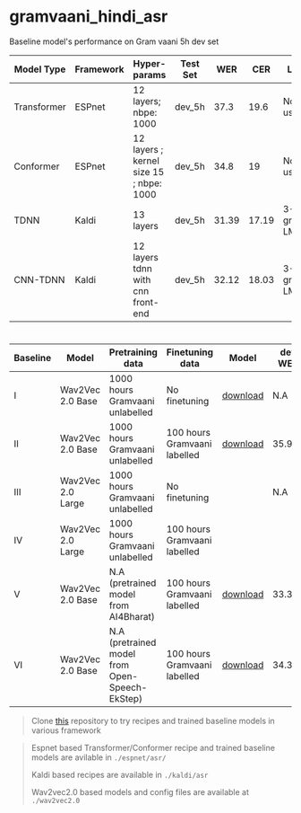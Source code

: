 # gramvaani_hindi_asr

 Baseline model's performance on Gram vaani 5h dev set

|Model Type|Framework|Hyper-params |Test Set |WER|CER|LM|
|---|---|---|---|---|---|---
Transformer|ESPnet|12 layers; nbpe: 1000|dev_5h| 37.3|19.6|Not used|
|Conformer|ESPnet| 12 layers ; kernel size 15 ; nbpe: 1000|dev_5h|34.8|19|Not used|
|TDNN|Kaldi|13 layers|dev_5h|31.39|17.19|3-gram LM|
|CNN-TDNN|Kaldi|12 layers tdnn with cnn front-end|dev_5h|32.12|18.03|3-gram LM|

# 

| Baseline | Model             | Pretraining data                               | Finetuning data              | Model                                                        | dev WER |
| -------- | ----------------- | ---------------------------------------------- | ---------------------------- | ------------------------------------------------------------ | ------- |
| I        | Wav2Vec 2.0 Base  | 1000 hours Gramvaani unlabelled                | No finetuning                | [download](https://drive.google.com/file/d/1L6wh5hQ_-K0szGy9tpzF-jwm8gSa5pJe/view?usp=sharing) | N.A     |
| II       | Wav2Vec 2.0 Base  | 1000 hours Gramvaani unlabelled                | 100 hours Gramvaani labelled | [download](https://drive.google.com/file/d/1MpUAtQ0TM7Vn92rIOxGUVj1oHOGrVDee/view?usp=sharing) | 35.973  |
| III      | Wav2Vec 2.0 Large | 1000 hours Gramvaani unlabelled                | No finetuning                |                                                              | N.A     |
| IV       | Wav2Vec 2.0 Large | 1000 hours Gramvaani unlabelled                | 100 hours Gramvaani labelled |                                                              |         |
| V        | Wav2Vec 2.0 Base  | N.A (pretrained model from AI4Bharat)          | 100 hours Gramvaani labelled | [download](https://drive.google.com/file/d/1OH-IQIk408wiUgWBoyAzeQEuC9KoXHOG/view?usp=sharing) | 33.307  |
| VI       | Wav2Vec 2.0 Base  | N.A (pretrained model from Open-Speech-EkStep) | 100 hours Gramvaani labelled | [download](https://drive.google.com/file/d/1s9bAhLBOaWpKc2dd1W_fbgVmtwKhfMa-/view?usp=sharing) | 34.328  |

> Clone [this](https://github.com/anish9208/gramvaani_hindi_asr) repository to try recipes and trained baseline models in various framework

> Espnet based Transformer/Conformer recipe and trained baseline models are avilable in `./espnet/asr/` 
> 
> Kaldi based recipes are available in `./kaldi/asr `
> 
> Wav2vec2.0 based models and config files are available at `./wav2vec2.0`
